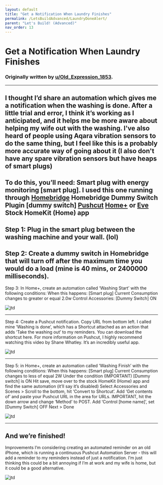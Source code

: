 ```yaml
---
layout: default
title: "Get a Notification When Laundry Finishes"
permalink: /LetsBuildAdvanced/LaundryDoneAlert/
parent: "Let's Build! (Advanced)"
nav_order: 13
---
```

# Get a Notification When Laundry Finishes
### Originally written by [u/Old_Expression_1853](https://www.reddit.com/user/Old_Expression_1853/).
---

I thought I’d share an automation which gives me a notification when the washing is done. After a little trial and error, I think it’s working as I anticipated, and it helps me be more aware about helping my wife out with the washing.
I've also heard of people using Aqara vibration sensors to do the same thing, but I feel like this is a probably more accurate way of going about it (I also don't have any spare vibration sensors but have heaps of smart plugs)
---
To do this, you’ll need:
Smart plug with energy monitoring [smart plug]. I used this one running through [Homebridge](https://homebridge.io)
Homebridge Dummy Switch Plugin [dummy switch]
[Pushcut](https://pushcut.io)
[Home+](https://hochgatterer.me/home+/) or [Eve](https://apps.apple.com/us/app/eve-for-homekit/id917695792)
Stock HomeKit (Home) app
---
Step 1:
Plug in the smart plug between the washing machine and your wall. (lol)
---
Step 2:
Create a dummy switch in Homebridge that will turn off after the maximum time you would do a load (mine is 40 mins, or 2400000 milliseconds).
---
Step 3:
In Home+, create an automation called ‘Washing Start’ with the following conditions:
When this happens:
[Smart plug] Current Consumption changes to greater or equal 2.0w
Control Accessories:
[Dummy Switch] ON

![jtd](https://github.com/PaRkThEcAr/PaRkThEcAr.github.io/blob/main/docs/LetsReallyBuild/Images/WashingAutomationTrigger1.png?raw=true)

---
Step 4:
Create a Pushcut notification. Copy URL from bottom left.
I called mine ‘Washing is done’, which has a Shortcut attached as an action that adds ‘Take the washing out’ to my reminders. You can download the shortcut here.
For more information on Pushcut, I highly recommend watching this video by Shane Whatley. It’s an incredibly useful app.

![jtd](https://github.com/PaRkThEcAr/PaRkThEcAr.github.io/blob/main/docs/LetsReallyBuild/Images/washingPushcutNotification.png?raw=true)

---
Step 5:
in Home+, create an automation called ‘Washing Finish’ with the following conditions:
When this happens:
[Smart plug] Current Consumption changes to less of equal 2W
Under the condition (IMPORTANT)
[Dummy switch] is ON
Hit save, move over to the stock HomeKit (Home) app and find the same automation (it’ll say it’s disabled)
Select Accessories and Scenes > Scroll to the bottom, hit ‘Convert to Shortcut’.
Add ‘Get contents of’ and paste your Pushcut URL in the area for URLs. IMPORTANT, hit the down arrow and change ‘Method’ to POST.
Add ‘Control [home name]’, set [Dummy Switch] OFF
Next > Done

![jtd](https://github.com/PaRkThEcAr/PaRkThEcAr.github.io/blob/main/docs/LetsReallyBuild/Images/WashingNotificationAutomation3.png?raw=true)

---
And we’re finished!
---
Improvements
I’m considering creating an automated reminder on an old iPhone, which is running a continuous Pushcut Automation Server - this will add a reminder to my reminders instead of just a notification. I’m just thinking this could be a bit annoying if I’m at work and my wife is home, but it could be a good alternative.

![jtd](https://github.com/PaRkThEcAr/PaRkThEcAr.github.io/blob/main/docs/LetsReallyBuild/Images/WashingShortcutforPAS.png?raw=true)
